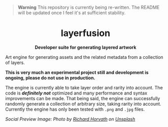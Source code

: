 > **Warning**
> This repository is currently being re-written. The README will be updated once I feel it's at sufficient stability.

<div align="center">

# layerfusion

**Developer suite for generating layered artwork**

</div>

Art engine for generating assets and the related metadata from a collection of layers.

**This is very much an experimental project still and development is ongoing, please do not use in production.**

The engine is currently able to take layer order and rarity into account. The code is **_definitely not_** optimized and many performance and syntax improvements can be made. That being said, the engine can successfully randomly generate a collection of arbitrary size, taking rarity into account. Currently the engine has only been tested with `.png` and `.jpg` files.

*Social Preview Image: Photo by <a href="https://unsplash.com/@orwhat?utm_source=unsplash&utm_medium=referral&utm_content=creditCopyText">Richard Horvath</a> on <a href="https://unsplash.com/photos/is8jWT-mvng?utm_source=unsplash&utm_medium=referral&utm_content=creditCopyText">Unsplash</a>*
